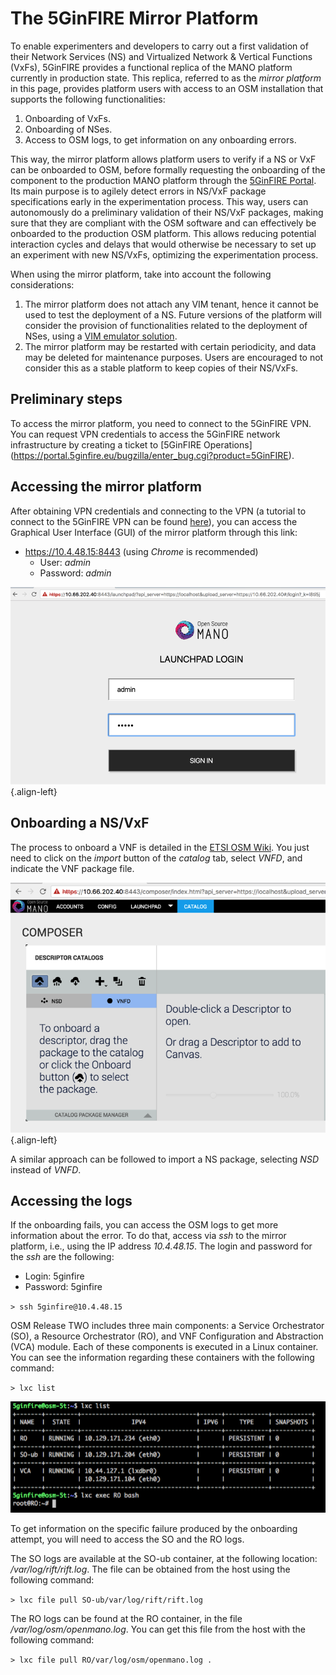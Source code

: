 <!-- TITLE: The 5GinFIRE Mirror Platform -->
<!-- SUBTITLE: The 5Ginfire Mirror Platform -->

# The 5GinFIRE Mirror Platform
To enable experimenters and developers to carry out a first validation of their Network Services (NS) and Virtualized Network & Vertical Functions (VxFs), 5GinFIRE provides a functional replica of the MANO platform currently in production state. This replica, referred to as the *mirror platform* in this page, provides platform users with access to an OSM installation that supports the following functionalities:

1) Onboarding of VxFs.
2) Onboarding of NSes.
3) Access to OSM logs, to get information on any onboarding errors.

This way, the mirror platform allows platform users to verify if a NS or VxF can be onboarded to OSM, before formally requesting the onboarding of the component to the production MANO platform through the [5GinFIRE Portal](https://portal.5ginfire.eu). Its main purpose is to agilely detect errors in NS/VxF package specifications early in the experimentation process. This way, users can autonomously do a preliminary validation of their NS/VxF packages, making sure that they are compliant with the OSM software and can effectively be onboarded to the production OSM platform. This allows reducing potential interaction cycles and delays that would otherwise be necessary to set up an experiment with new NS/VxFs, optimizing the experimentation process.

When using the mirror platform, take into account the following considerations:

1) The mirror platform does not attach any VIM tenant, hence it cannot be used to test the deployment of a NS. Future versions of the platform will consider the provision of functionalities related to the deployment of NSes, using a [VIM emulator solution](https://osm.etsi.org/wikipub/index.php/VIM_emulator).
2) The mirror platform may be restarted with certain periodicity, and data may be deleted for maintenance purposes. Users are encouraged to not consider this as a stable platform to keep copies of their NS/VxFs.

## Preliminary steps
To access the mirror platform, you need to connect to the 5GinFIRE VPN. You can request VPN credentials to access the 5GinFIRE network infrastructure by creating a ticket to [5GinFIRE Operations] (https://portal.5ginfire.eu/bugzilla/enter_bug.cgi?product=5GinFIRE).

## Accessing the mirror platform
After obtaining VPN credentials and connecting to the VPN (a tutorial to connect to the 5GinFIRE VPN can be found [here](http://wiki.5ginfire.eu/tutorials/guide-external-access-experimenters)), you can access the Graphical User Interface (GUI) of the mirror platform through this link:

- https://10.4.48.15:8443 (using *Chrome*  is recommended)
	- User: *admin*
	- Password: *admin*

![Osmloginwindow](/uploads/mirror-site/osmloginwindow.png "Osmloginwindow"){.align-left}

## Onboarding a NS/VxF
The process to onboard a VNF is detailed in the [ETSI OSM Wiki](https://osm.etsi.org/wikipub/index.php/OSM_Release_TWO#Deploying_your_first_Network_Service). You just need to click on the *import* button of the *catalog* tab, select *VNFD*, and indicate the VNF package file.

![Onboardingvnf](/uploads/mirror-site/onboardingvnf.png "Onboardingvnf"){.align-left}

A similar approach can be followed to import a NS package, selecting *NSD* instead of *VNFD*.

## Accessing the logs
If the onboarding fails, you can access the OSM logs to get more information about the error. To do that, access via *ssh* to the mirror platform, i.e., using the IP address *10.4.48.15*. The login and password for the *ssh* are the following:

- Login: 5ginfire
- Password: 5ginfire

``> ssh 5ginfire@10.4.48.15``

OSM Release TWO includes three main components: a Service Orchestrator (SO), a Resource Orchestrator (RO), and VNF Configuration and Abstraction (VCA) module. Each of these components is executed in a Linux container. You can see the information regarding these containers with the following command:

``> lxc list``

![Screen Shot 2018 07 16 At 17 17 55](/uploads/mirror-site/screen-shot-2018-07-16-at-17-17-55.png "Screen Shot 2018 07 16 At 17 17 55")

To get information on the specific failure produced by the onboarding attempt, you will need to access the SO and the RO logs.

The SO logs are available at the SO-ub container, at the following location: */var/log/rift/rift.log*. The file can be obtained from the host using the following command:

``> lxc file pull SO-ub/var/log/rift/rift.log``

The RO logs can be found at the RO container, in the file */var/log/osm/openmano.log*. You can get this file from the host with the following command:

``> lxc file pull RO/var/log/osm/openmano.log .``

